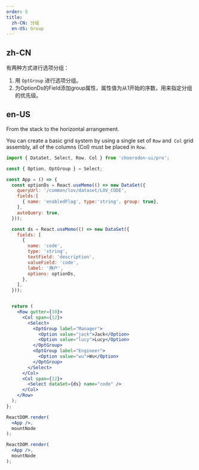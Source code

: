 ```yaml
---
order: 5
title:
  zh-CN: 分组
  en-US: Group
---
```


## zh-CN

有两种方式进行选项分组：

1. 用 `OptGroup` 进行选项分组。
2. 为OptionDs的Field添加group属性，属性值为从1开始的序数，用来指定分组的优先级。


## en-US

From the stack to the horizontal arrangement.

You can create a basic grid system by using a single set of `Row` and` Col` grid assembly, all of the columns (Col) must be placed in `Row`.

````jsx
import { DataSet, Select, Row, Col } from 'choerodon-ui/pro';

const { Option, OptGroup } = Select;

const App = () => {
  const optionDs = React.useMemo(() => new DataSet({
    queryUrl: '/common/lov/dataset/LOV_CODE',
    fields:[
      { name: 'enabledFlag', type:'string', group: true},
    ],
    autoQuery: true,
  }));

  const ds = React.useMemo(() => new DataSet({
    fields: [
      {
        name: 'code',
        type: 'string',
        textField: 'description',
        valueField: 'code',
        label: '用户',
        options: optionDs,
      },
    ],
  }));


  return (
    <Row gutter={10}>
      <Col span={12}>
        <Select>
          <OptGroup label="Manager">
            <Option value="jack">Jack</Option>
            <Option value="lucy">Lucy</Option>
          </OptGroup>
          <OptGroup label="Engineer">
            <Option value="wu">Wu</Option>
          </OptGroup>
        </Select>
      </Col>
      <Col span={12}>
        <Select dataSet={ds} name="code" />
      </Col>
    </Row>
  );
};

ReactDOM.render(
  <App />,
  mountNode
);

ReactDOM.render(
  <App />,
  mountNode
);
````
